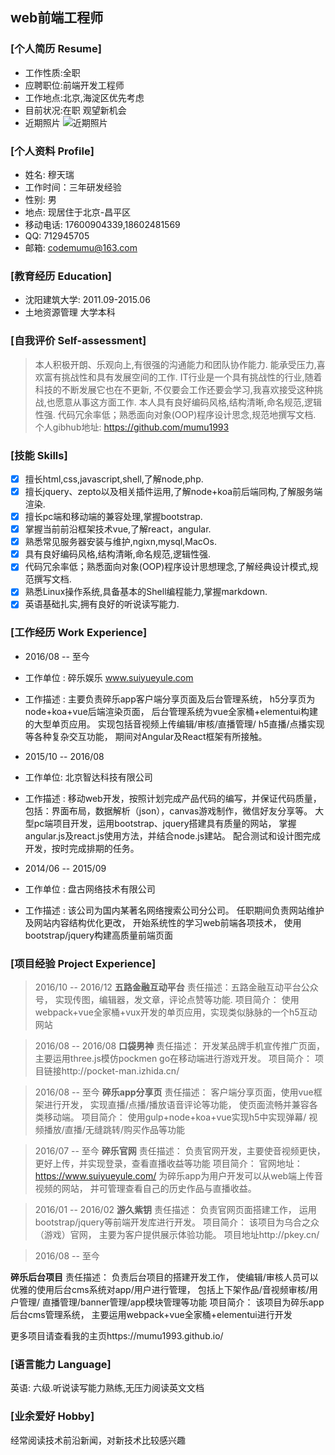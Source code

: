 ## web前端工程师 

### [个人简历 Resume]

* 工作性质:全职
* 应聘职位:前端开发工程师
* 工作地点:北京,海淀区优先考虑
* 目前状况:在职 观望新机会
* 近期照片
![近期照片](http://upload-images.jianshu.io/upload_images/2415206-f7bad00fc0ba6491.png?imageMogr2/auto-orient/strip%7CimageView2/2/w/1240)


### [个人资料 Profile]

* 姓名: 穆天瑞
* 工作时间：三年研发经验
* 性别: 男 
* 地点: 现居住于北京-昌平区
* 移动电话: 17600904339,18602481569
* QQ: 712945705 
* 邮箱: codemumu@163.com  

### [教育经历 Education]

* 沈阳建筑大学: 2011.09-2015.06
* 土地资源管理 大学本科

### [自我评价 Self-assessment]

> 本人积极开朗、乐观向上,有很强的沟通能力和团队协作能力.
能承受压力,喜欢富有挑战性和具有发展空间的工作.
IT行业是一个具有挑战性的行业,随着科技的不断发展它也在不更新,
不仅要会工作还要会学习,我喜欢接受这种挑战,也愿意从事这方面工作.
本人具有良好编码风格,结构清晰,命名规范,逻辑性强.
代码冗余率低；熟悉面向对象(OOP)程序设计思念,规范地撰写文档.
个人gibhub地址:  https://github.com/mumu1993

### [技能 Skills]

- [x] 擅长html,css,javascript,shell,了解node,php.
- [x] 擅长jquery、zepto以及相关插件运用,了解node+koa前后端同构,了解服务端渲染.
- [x] 擅长pc端和移动端的兼容处理,掌握bootstrap.
- [x] 掌握当前前沿框架技术vue,了解react，angular.
- [x] 熟悉常见服务器安装与维护,ngixn,mysql,MacOs.
- [x] 具有良好编码风格,结构清晰,命名规范,逻辑性强.
- [x] 代码冗余率低；熟悉面向对象(OOP)程序设计思想理念,了解经典设计模式,规范撰写文档.
- [x] 熟悉Linux操作系统,具备基本的Shell编程能力,掌握markdown.
- [x] 英语基础扎实,拥有良好的听说读写能力.

### [工作经历 Work Experience]

* 2016/08 -- 至今
* 工作单位 : 碎乐娱乐 www.suiyueyule.com
* 工作描述 : 主要负责碎乐app客户端分享页面及后台管理系统，
h5分享页为node+koa+vue后端渲染页面，
后台管理系统为vue全家桶+elementui构建的大型单页应用。
实现包括音视频上传编辑/审核/直播管理/
h5直播/点播实现等各种复杂交互功能，
期间对Angular及React框架有所接触。

* 2015/10 -- 2016/08
* 工作单位: 北京智达科技有限公司
* 工作描述 : 移动web开发，按照计划完成产品代码的编写，并保证代码质量，
包括：界面布局，数据解析（json），canvas游戏制作，微信好友分享等。
大型pc端项目开发，运用bootstrap、jquery搭建具有质量的网站，
掌握angular.js及react.js使用方法，并结合node.js建站。
配合测试和设计图完成开发，按时完成排期的任务。

* 2014/06 -- 2015/09
* 工作单位 : 盘古网络技术有限公司
* 工作描述 : 该公司为国内某著名网络搜索公司分公司。
任职期间负责网站维护及网站内容结构优化更改，
开始系统性的学习web前端各项技术，
使用bootstrap/jquery构建高质量前端页面


### [项目经验 Project Experience]

> 2016/10 -- 2016/12
**五路金融互动平台**
责任描述：五路金融互动平台公众号，
实现传图，编辑器，发文章，评论点赞等功能.
项目简介：
使用webpack+vue全家桶+vux开发的单页应用，实现类似脉脉的一个h5互动网站

> 2016/08 -- 2016/08
**口袋男神**
责任描述：
开发某品牌手机宣传推广页面，主要运用three.js模仿pockmen go在移动端进行游戏开发。
项目简介：
项目链接http://pocket-man.izhida.cn/

> 2016/08 -- 至今
**碎乐app分享页**
责任描述：
客户端分享页面，使用vue框架进行开发，
实现直播/点播/播放语音评论等功能，
使页面流畅并兼容各类移动端。
项目简介：
使用gulp+node+koa+vue实现h5中实现弹幕/
视频播放/直播/无缝跳转/购买作品等功能

> 2016/07 -- 至今
**碎乐官网**
责任描述：
负责官网开发，主要使音视频更快，
更好上传，并实现登录，查看直播收益等功能
项目简介：
官网地址：https://www.suiyueyule.com/
为碎乐app为用户开发可以从web端上传音视频的网站，
并可管理查看自己的历史作品与直播收益。

> 2016/01 -- 2016/02
**游久紫钥**
责任描述：
负责官网页面搭建工作，
运用bootstrap/jquery等前端开发库进行开发。
项目简介：
该项目为乌合之众（游戏）官网，
主要为客户提供展示体验功能。
项目地址http://pkey.cn/

> 2016/08 -- 至今

**碎乐后台项目**
责任描述：
负责后台项目的搭建开发工作，
使编辑/审核人员可以优雅的使用后台cms系统对app/用户进行管理，
包括上下架作品/音视频审核/用户管理/
直播管理/banner管理/app模块管理等功能
项目简介：
该项目为碎乐app后台cms管理系统，
主要运用webpack+vue全家桶+elementui进行开发

更多项目请查看我的主页https://mumu1993.github.io/
### [语言能力 Language]

英语: 六级.听说读写能力熟练,无压力阅读英文文档


### [业余爱好 Hobby]

经常阅读技术前沿新闻，对新技术比较感兴趣

